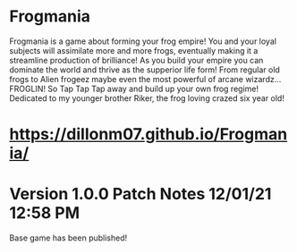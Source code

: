# Frogmania
Frogmania is a game about forming your frog empire! You and your loyal subjects will assimilate more and more frogs, eventually making it a streamline production of brilliance! As you build your empire you can dominate the world and thrive as the supperior life form! From regular old frogs to Alien frogeez maybe even the most powerful of arcane wizardz... FROGLIN! So Tap Tap Tap away and build up your own frog regime! Dedicated to my younger brother Riker, the frog loving crazed six year old!

# https://dillonm07.github.io/Frogmania/

# Version 1.0.0 Patch Notes 12/01/21 12:58 PM
Base game has been published!

